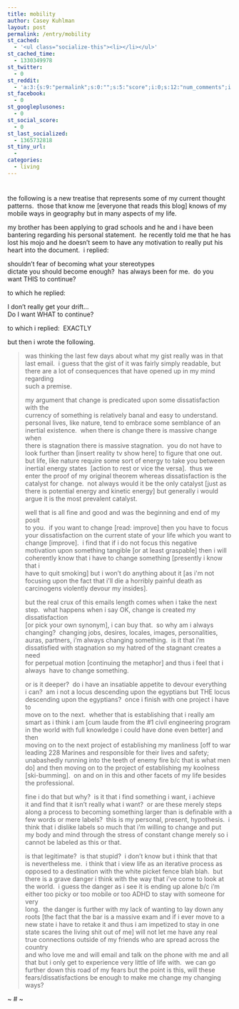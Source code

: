 ```yaml
---
title: mobility
author: Casey Kuhlman
layout: post
permalink: /entry/mobility
st_cached:
  - '<ul class="socialize-this"><li></li></ul>'
st_cached_time:
  - 1330349978
st_twitter:
  - 0
st_reddit:
  - 'a:3:{s:9:"permalink";s:0:"";s:5:"score";i:0;s:12:"num_comments";i:0;}'
st_facebook:
  - 0
st_googleplusones:
  - 0
st_social_score:
  - 0
st_last_socialized:
  - 1365732818
st_tiny_url:
  - 
categories:
  - living
---
```

# 

the following is a new treatise that represents some of my current thought patterns.  those that know me [everyone that reads this blog] knows of my mobile ways in geography but in many aspects of my life.  

my brother has been applying to grad schools and he and i have been bantering regarding his personal statement.  he recently told me that he has lost his mojo and he doesn’t seem to have any motivation to really put his heart into the document.  i replied: 

shouldn’t fear of becoming what your stereotypes  
dictate you should become enough?  has always been for me.  do you  
want THIS to continue?

to which he replied:  

I don’t really get your drift…  
Do I want WHAT to continue?

to which i replied:  EXACTLY

but then i wrote the following.

> was thinking the last few days about what my gist really was in that  
> last email.  i guess that the gist of it was fairly simply readable, but  
> there are a lot of consequences that have opened up in my mind regarding  
> such a premise.
> 
> my argument that change is predicated upon some dissatisfaction with the  
> currency of something is relatively banal and easy to understand.   
> personal lives, like nature, tend to embrace some semblance of an  
> inertial existence.  when there is change there is massive change when  
> there is stagnation there is massive stagnation.  you do not have to  
> look further than [insert reality tv show here] to figure that one out.   
> but life, like nature require some sort of energy to take you between  
> inertial energy states  [action to rest or vice the versa].  thus we  
> enter the proof of my original theorem whereas dissatisfaction is the  
> catalyst for change.  not always would it be the only catalyst [just as  
> there is potential energy and kinetic energy] but generally i would  
> argue it is the most prevalent catalyst.
> 
> well that is all fine and good and was the beginning and end of my posit  
> to you.  if you want to change [read: improve] then you have to focus  
> your dissatisfaction on the current state of your life which you want to  
> change [improve].  i find that if i do not focus this negative  
> motivation upon something tangible [or at least graspable] then i will  
> coherently know that i have to change something [presently i know that i  
> have to quit smoking] but i won’t do anything about it [as i'm not  
> focusing upon the fact that i'll die a horribly painful death as  
> carcinogens violently devour my insides].  
>   
> but the real crux of this emails length comes when i take the next  
> step.  what happens when i say OK, change is created my dissatisfaction  
> [or pick your own synonym], i can buy that.  so why am i always  
> changing?  changing jobs, desires, locales, images, personalities,  
> auras, partners, i’m always changing something.  is it that i’m  
> dissatisfied with stagnation so my hatred of the stagnant creates a need  
> for perpetual motion [continuing the metaphor] and thus i feel that i  
> always  have to change something.
> 
> or is it deeper?  do i have an insatiable appetite to devour everything  
> i can?  am i not a locus descending upon the egyptians but THE locus  
> descending upon the egyptians?  once i finish with one project i have to  
> move on to the next.  whether that is establishing that i really am  
> smart as i think i am [cum laude from the #1 civil engineering program  
> in the world with full knowledge i could have done even better] and then  
> moving on to the next project of establishing my manliness [off to war  
> leading 228 Marines and responsible for their lives and safety;  
> unabashedly running into the teeth of enemy fire b/c that is what men  
> do] and then moving on to the project of establishing my koolness  
> [ski-bumming].  on and on in this and other facets of my life besides  
> the professional.  
>   
> fine i do that but why?  is it that i find something i want, i achieve  
> it and find that it isn’t really what i want?  or are these merely steps  
> along a process to becoming something larger than is definable with a  
> few words or mere labels?  this is my personal, present, hypothesis.  i  
> think that i dislike labels so much that i’m willing to change and put  
> my body and mind through the stress of constant change merely so i  
> cannot be labeled as this or that.  
>   
> is that legitimate?  is that stupid?  i don’t know but i think that that  
> is nevertheless me.  i think that i view life as an iterative process as  
> opposed to a destination with the white picket fence blah blah.  but  
> there is a grave danger i think with the way that i’ve come to look at  
> the world.  i guess the danger as i see it is ending up alone b/c i’m  
> either too picky or too mobile or too ADHD to stay with someone for very  
> long.  the danger is further with my lack of wanting to lay down any  
> roots [the fact that the bar is a massive exam and if i ever move to a  
> new state i have to retake it and thus i am impetized to stay in one  
> state scares the living shit out of me] will not let me have any real  
> true connections outside of my friends who are spread across the country  
> and who love me and will email and talk on the phone with me and all  
> that but i only get to experience very little of life with.  we can go  
> further down this road of my fears but the point is this, will these  
> fears/dissatisfactions be enough to make me change my changing ways? 

~ # ~

 